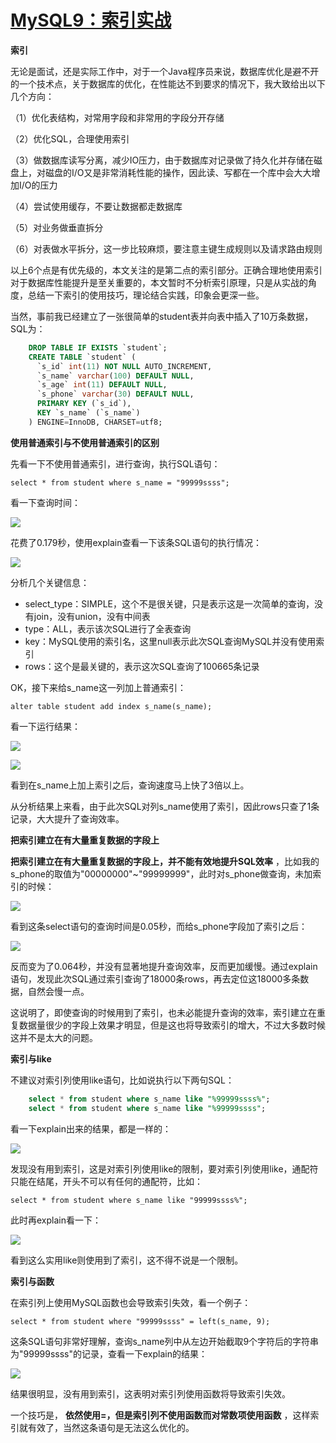 # [MySQL9：索引实战][0]

**索引**

无论是面试，还是实际工作中，对于一个Java程序员来说，数据库优化是避不开的一个技术点，关于数据库的优化，在性能达不到要求的情况下，我大致给出以下几个方向：

（1）优化表结构，对常用字段和非常用的字段分开存储

（2）优化SQL，合理使用索引

（3）做数据库读写分离，减少IO压力，由于数据库对记录做了持久化并存储在磁盘上，对磁盘的I/O又是非常消耗性能的操作，因此读、写都在一个库中会大大增加I/O的压力

（4）尝试使用缓存，不要让数据都走数据库

（5）对业务做垂直拆分

（6）对表做水平拆分，这一步比较麻烦，要注意主键生成规则以及请求路由规则

以上6个点是有优先级的，本文关注的是第二点的索引部分。正确合理地使用索引对于数据库性能提升是至关重要的，本文暂时不分析索引原理，只是从实战的角度，总结一下索引的使用技巧，理论结合实践，印象会更深一些。

当然，事前我已经建立了一张很简单的student表并向表中插入了10万条数据，SQL为：
 
```sql
    DROP TABLE IF EXISTS `student`;
    CREATE TABLE `student` (
      `s_id` int(11) NOT NULL AUTO_INCREMENT,
      `s_name` varchar(100) DEFAULT NULL,
      `s_age` int(11) DEFAULT NULL,
      `s_phone` varchar(30) DEFAULT NULL,
      PRIMARY KEY (`s_id`),
      KEY `s_name` (`s_name`)
    ) ENGINE=InnoDB, CHARSET=utf8;
```
**使用普通索引与不使用普通索引的区别**

先看一下不使用普通索引，进行查询，执行SQL语句：

    select * from student where s_name = "99999ssss";

看一下查询时间：

![][1]

花费了0.179秒，使用explain查看一下该条SQL语句的执行情况：

![][2]

分析几个关键信息：

* select_type：SIMPLE，这个不是很关键，只是表示这是一次简单的查询，没有join，没有union，没有中间表
* type：ALL，表示该次SQL进行了全表查询
* key：MySQL使用的索引名，这里null表示此次SQL查询MySQL并没有使用索引
* rows：这个是最关键的，表示这次SQL查询了100665条记录

OK，接下来给s_name这一列加上普通索引：

    alter table student add index s_name(s_name);

看一下运行结果：

![][3]

![][4]

看到在s_name上加上索引之后，查询速度马上快了3倍以上。

从分析结果上来看，由于此次SQL对列s_name使用了索引，因此rows只查了1条记录，大大提升了查询效率。

**把索引建立在有大量重复数据的字段上**

**把索引建立在有大量重复数据的字段上，并不能有效地提升SQL效率** ，比如我的s_phone的取值为"00000000"~"99999999"，此时对s_phone做查询，未加索引的时候：

![][5]

看到这条select语句的查询时间是0.05秒，而给s_phone字段加了索引之后：

![][6]

反而变为了0.064秒，并没有显著地提升查询效率，反而更加缓慢。通过explain语句，发现此次SQL通过索引查询了18000条rows，再去定位这18000多条数据，自然会慢一点。

这说明了，即使查询的时候用到了索引，也未必能提升查询的效率，索引建立在重复数据量很少的字段上效果才明显，但是这也将导致索引的增大，不过大多数时候这并不是太大的问题。

**索引与like**

不建议对索引列使用like语句，比如说执行以下两句SQL：
```sql
    select * from student where s_name like "%99999ssss%";
    select * from student where s_name like "%99999ssss";
```
看一下explain出来的结果，都是一样的：

![][7]

发现没有用到索引，这是对索引列使用like的限制，要对索引列使用like，通配符只能在结尾，开头不可以有任何的通配符，比如：

    select * from student where s_name like "99999ssss%";

此时再explain看一下：

![][8]

看到这么实用like则使用到了索引，这不得不说是一个限制。

**索引与函数**

在索引列上使用MySQL函数也会导致索引失效，看一个例子：

    select * from student where "99999ssss" = left(s_name, 9);

这条SQL语句非常好理解，查询s_name列中从左边开始截取9个字符后的字符串为"99999ssss"的记录，查看一下explain的结果：

![][9]

结果很明显，没有用到索引，这表明对索引列使用函数将导致索引失效。

一个技巧是， **依然使用=，但是索引列不使用函数而对常数项使用函数** ，这样索引就有效了，当然这条语句是无法这么优化的。

[0]: http://www.cnblogs.com/xrq730/p/5540224.html
[1]: ./img/801753-20160529223754413-1334472677.png
[2]: ./img/801753-20160529223928366-936324151.png
[3]: ./img/801753-20160529224835741-1150348622.png
[4]: ./img/801753-20160529224850538-9041358.png
[5]: ./img/801753-20160530095844961-2139352052.png
[6]: ./img/801753-20160530095921930-1085373093.png
[7]: ./img/801753-20160529225434444-1496412834.png
[8]: ./img/801753-20160529225717350-41216865.png
[9]: ./img/801753-20160529230954678-211735000.png